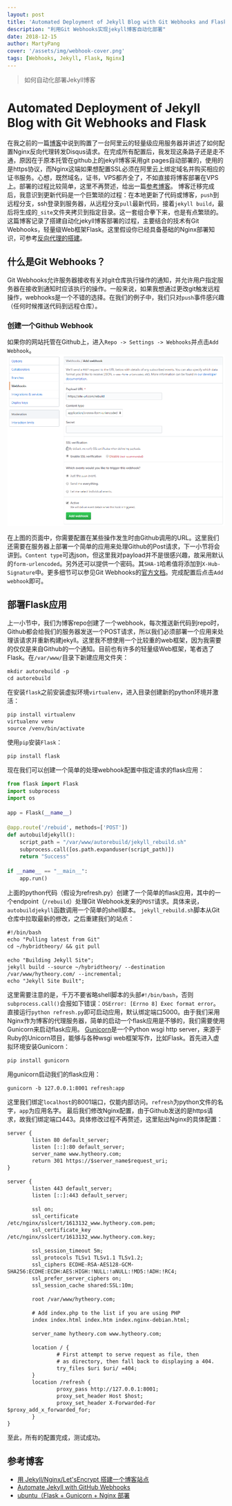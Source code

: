 ```yaml
---
layout: post
title: 'Automated Deployment of Jekyll Blog with Git Webhooks and Flask'
description: "利用Git Webhooks实现jekyll博客自动化部署"
date: 2018-12-15
author: MartyPang
cover: '/assets/img/webhook-cover.png'
tags: [Webhooks, Jekyll, Flask, Nginx]
---
```


> 如何自动化部署Jekyll博客

# Automated Deployment of Jekyll Blog with Git Webhooks and Flask

在我之前的一篇[博客](https://www.hytheory.com/2018/12/08/using-disqus-api-and-vps-to-provide-comment-module-for-jekyll-blog.html)中说到购置了一台阿里云的轻量级应用服务器并讲述了如何配置Nginx反向代理转发Disqus请求。在完成所有配置后，我发现这条路子还是走不通，原因在于原本托管在github上的jekyll博客采用git pages自动部署的，使用的是https协议，而Nginx这端如果想配置SSL必须在阿里云上绑定域名并购买相应的证书服务。心想，既然域名，证书，VPS都齐全了，不如直接将博客部署在VPS上。部署的过程比较简单，这里不再赘述，给出一篇[参考博客](https://tomisacat.xyz/tech/2017/02/27/Deploy-a-blog-site-with-Jekyll-and-Nginx.html)。
博客迁移完成后，我意识到更新代码是一个巨繁琐的过程：在本地更新了代码或博客，`push`到远程分支，ssh登录到服务器，从远程分支`pull`最新代码，接着`jekyll build`，最后将生成的`_site`文件夹拷贝到指定目录。这一套组合拳下来，也是有点繁琐的。
这篇博客记录了搭建自动化jekyll博客部署的过程，主要结合的技术有Git Webhooks，轻量级Web框架Flask。这里假设你已经具备基础的Nginx部署知识，可参考[反向代理的搭建](https://www.hytheory.com/2018/12/08/using-disqus-api-and-vps-to-provide-comment-module-for-jekyll-blog.html)。

## 什么是Git Webhooks？
Git Webhooks允许服务器接收有关对git仓库执行操作的通知，并允许用户指定服务器在接收到通知时应该执行的操作。一般来说，如果我想通过更改git触发远程操作，webhooks是一个不错的选择。在我们的例子中，我们只对`push`事件感兴趣（任何时候推送代码到远程仓库）。

### 创建一个Github Webhook
如果你的网站托管在Github上，进入`Repo -> Settings -> Webhooks`并点击`Add Webhook`。
![](assets/img/add-webhook.png)

在上图的页面中，你需要配置在某些操作发生时由Github调用的URL。这里我们还需要在服务器上部署一个简单的应用来处理Github的Post请求，下一小节将会讲到。`Content type`可选json，但这里我对payload并不是很感兴趣，故采用默认的`form-urlencoded`。另外还可以提供一个密码。其`SHA-1`哈希值将添加到`X-Hub-Signature`中。更多细节可以参见Git Webhooks的[官方文档](https://developer.github.com/webhooks/)。完成配置后点击`Add webhook`即可。

## 部署Flask应用
上一小节中，我们为博客repo创建了一个webhook，每次推送新代码到repo时，Github都会给我们的服务器发送一个POST请求，所以我们必须部署一个应用来处理该请求并重新构建jekyll。这里我不想使用一个比较重的web框架，因为我需要的仅仅是来自Github的一个通知。目前也有许多的轻量级Web框架，笔者选了Flask。在`/var/www/`目录下新建应用文件夹：
```shell
mkdir autorebuild -p
cd autorebuild
```
在安装`flask`之前安装虚拟环境`virtualenv`，进入目录创建新的python环境并激活：
```shell
pip install virtualenv
virtualenv venv
source /venv/bin/activate
```
使用`pip`安装`Flask`：
```shell
pip install flask
```
现在我们可以创建一个简单的处理webhook配置中指定请求的flask应用：
```python
from flask import Flask
import subprocess
import os

app = Flask(__name__)

@app.route('/rebuid', methods=['POST'])
def autobuildjekyll():
    script_path = "/var/www/autorebuild/jekyll_rebuild.sh"
    subprocess.call([os.path.expanduser(script_path)])
    return "Success"

if __name__ == "__main__":
    app.run()
```
上面的python代码（假设为refresh.py）创建了一个简单的flask应用，其中的一个endpoint（`/rebuild`）处理Git Webhook发来的`POST`请求。具体来说，`autobuildjekyll`函数调用一个简单的shell脚本。
`jekyll_rebuild.sh`脚本从Git仓库中拉取最新的修改，之后重建我们的站点：
```shell
#!/bin/bash
echo "Pulling latest from Git"
cd ~/hybridtheory/ && git pull

echo "Building Jekyll Site";
jekyll build --source ~/hybridtheory/ --destination /var/www/hytheory.com/ --incremental;
echo "Jekyll Site Built";
```
这里需要注意的是，千万不要省略shell脚本的头部`#!/bin/bash`，否则`subprocess.call()`会报如下错误：`OSError: [Errno 8] Exec format error`。
直接运行`python refresh.py`即可启动应用，默认绑定端口5000。由于我们采用Nginx作为博客的代理服务器，简单的启动一个flask应用是不够的，我们需要使用Gunicorn来启动flask应用。
[Gunicorn](https://gunicorn.org/)是一个Python wsgi http server，来源于Ruby的Unicorn项目，能够与各种wsgi web框架写作，比如Flask。首先进入虚拟环境安装Gunicorn：
```shell
pip install gunicorn
```
用gunicorn启动我们的flask应用：
```shell
gunicorn -b 127.0.0.1:8001 refresh:app
```
这里我们绑定`localhost`的8001端口，仅能内部访问。`refresh`为python文件的名字，`app`为应用名字。
最后我们修改Nginx配置，由于Github发送的是https请求，故我们绑定端口443。具体修改过程不再赘述，这里贴出Nginx的具体配置：
```
server {
        listen 80 default_server;
        listen [::]:80 default_server;
        server_name www.hytheory.com;
        return 301 https://$server_name$request_uri;
}

server {
        listen 443 default_server;
        listen [::]:443 default_server;

        ssl on;
        ssl_certificate /etc/nginx/sslcert/1613132_www.hytheory.com.pem;
        ssl_certificate_key /etc/nginx/sslcert/1613132_www.hytheory.com.key;

        ssl_session_timeout 5m;
        ssl_protocols TLSv1 TLSv1.1 TLSv1.2;
        ssl_ciphers ECDHE-RSA-AES128-GCM-SHA256:ECDHE:ECDH:AES:HIGH:!NULL:!aNULL:!MD5:!ADH:!RC4;
        ssl_prefer_server_ciphers on;
        ssl_session_cache shared:SSL:10m;

        root /var/www/hytheory.com;

        # Add index.php to the list if you are using PHP
        index index.html index.htm index.nginx-debian.html;

        server_name hytheory.com www.hytheory.com;

        location / {
                # First attempt to serve request as file, then
                # as directory, then fall back to displaying a 404.
                try_files $uri $uri/ =404;
        }
        location /refresh {
                proxy_pass http://127.0.0.1:8001;
                proxy_set_header Host $host;
                proxy_set_header X-Forwarded-For $proxy_add_x_forwarded_for;
        }
}
```

至此，所有的配置完成，测试成功。

## 参考博客
- [用 Jekyll/Nginx/Let'sEncrypt 搭建一个博客站点](https://tomisacat.xyz/tech/2017/02/27/Deploy-a-blog-site-with-Jekyll-and-Nginx.html)
- [Automate Jekyll with GitHub Webhooks](https://ryanharrison.co.uk/2018/07/05/jekyll-rebuild-github-webhook.html)
- [ubuntu（Flask + Gunicorn + Nginx 部署](https://www.cnblogs.com/gjack/p/8066672.html)


